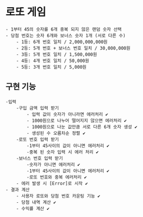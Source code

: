 로또 게임
=

    - 1부터 45의 숫자를 6개 중복 되지 않은 랜덤 숫자 선택
    - 당첨 번호는 숫자 6개와 보너스 숫자 1개 (서로 다른 수)
        - 1등: 6개 번호 일치 / 2,000,000,000원
        - 2등: 5개 번호 + 보너스 번호 일치 / 30,000,000원
        - 3등: 5개 번호 일치 / 1,500,000원
        - 4등: 4개 번호 일치 / 50,000원
        - 5등: 3개 번호 일치 / 5,000원

구현 기능
-
    -입력
        -구입 금액 입력 받기
            - 입력 값이 숫자가 아니라면 에러처리 ✔
            - 1000원으로 나누어 떨어지지 않으면 에러처리 ✔
            - 1000원으로 나눈 값만큼 서로 다른 6개 숫자 생성 ✔
            - 생성된 수 오름차순 정렬 ✔
        -로또 번호 입력 받기
            -1부터 45사이의 값이 아니면 에러처리 ✔
            -중복 된 숫자 입력 시 에러 처리 ✔
        -보너스 번호 입력 받기
            -숫자가 아니면 에러처리 ✔
            -1부터 45사이의 값이 아니면 에러처리 ✔
            -로또 번호와 중복 에러처리 ✔
        - 에러 발생 시 [Error]로 시작 ✔
    - 결과 계산
        - 사용자 로또와 당첨 번호 카운팅 기능 ✔
        - 당첨 내역 계산 ✔
        - 수익률 계산 ✔
    


    